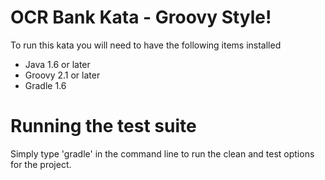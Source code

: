 OCR Bank Kata - Groovy Style!
=============================

To run this kata you will need to have the following items installed
 - Java 1.6 or later
 - Groovy 2.1 or later
 - Gradle 1.6

Running the test suite
======================
Simply type 'gradle' in the command line to run the clean and test options for the project.